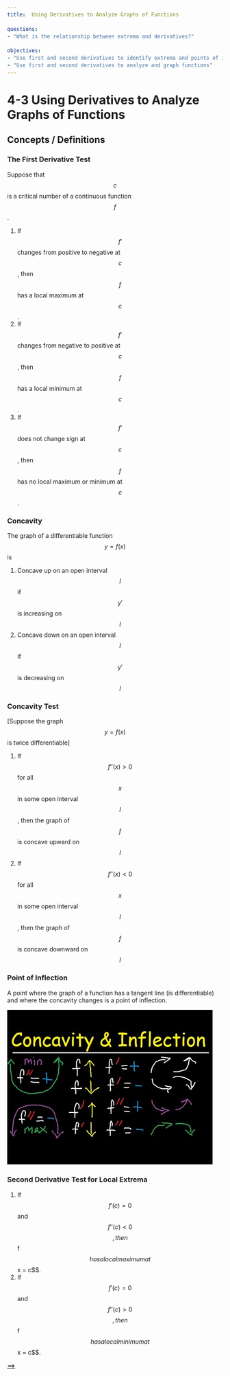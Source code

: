 ```yaml
---
title:  Using Derivatives to Analyze Graphs of Functions

questions:
- "What is the relationship between extrema and derivatives?"

objectives:
- "Use first and second derivatives to identify extrema and points of inflection"
- "Use first and second derivatives to analyze and graph functions"
---
```


# 4-3 Using Derivatives to Analyze Graphs of Functions

## Concepts / Definitions

### The First Derivative Test
Suppose that $$c$$ is a critical number of a continuous function $$f$$.
 1. If $$f'$$ changes from positive to negative at $$c$$, then $$f$$ has a local maximum at $$c$$.
 2. If $$f'$$ changes from negative to positive at $$c$$, then $$f$$ has a local minimum at $$c$$.
 3. If $$f'$$ does not change sign at $$c$$, then $$f$$ has no local maximum or minimum at $$c$$.

### Concavity
The graph of a differentiable function $$y = f(x)$$ is
 1. Concave up on an open interval $$I$$ if $$y'$$ is increasing on $$I$$
 2. Concave down on an open interval $$I$$ if $$y'$$ is decreasing on $$I$$

### Concavity Test
[Suppose the graph $$y = f(x)$$ is twice differentiable]
 1. If $$f''(x) > 0$$ for all $$x$$ in some open interval $$I$$, then the graph of $$f$$ is concave upward on $$I$$
 2. If $$f''(x) < 0$$ for all $$x$$ in some open interval $$I$$, then the graph of $$f$$ is concave downward on $$I$$

### Point of Inflection
A point where the graph of a function has a tangent line (is differentiable) and where the concavity changes is a point of inflection.

![Concavity and Inflection](../assets/calculus/4-3-using-derivatives-to-analyze-graphs-of-functions_1.jpg)

### Second Derivative Test for Local Extrema
 1. If $$f'(c) = 0$$ and $$f''(c) < 0$$$$, then $$f$$ has a local maximum at $$x = c$$.
 2. If $$f'(c) = 0$$ and $$f''(c) > 0$$$$, then $$f$$ has a local minimum at $$x = c$$.

[==>](062-related-rates.md)
